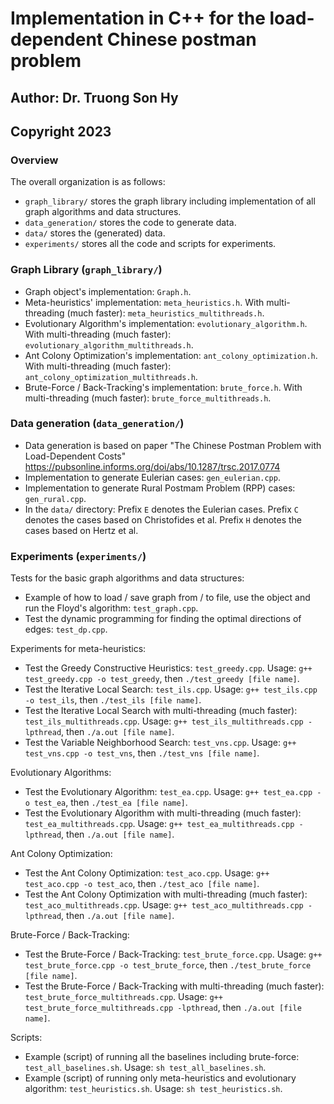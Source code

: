 # Implementation in C++ for the load-dependent Chinese postman problem
## Author: Dr. Truong Son Hy
## Copyright 2023


### Overview

The overall organization is as follows:
* ```graph_library/``` stores the graph library including implementation of all graph algorithms and data structures.
* ```data_generation/``` stores the code to generate data.
* ```data/``` stores the (generated) data.
* ```experiments/``` stores all the code and scripts for experiments.


### Graph Library (```graph_library/```)

* Graph object's implementation: ```Graph.h```.
* Meta-heuristics' implementation: ```meta_heuristics.h```. With multi-threading (much faster): ```meta_heuristics_multithreads.h```.
* Evolutionary Algorithm's implementation: ```evolutionary_algorithm.h```. With multi-threading (much faster): ```evolutionary_algorithm_multithreads.h```.
* Ant Colony Optimization's implementation: ```ant_colony_optimization.h```. With multi-threading (much faster): ```ant_colony_optimization_multithreads.h```.
* Brute-Force / Back-Tracking's implementation: ```brute_force.h```. With multi-threading (much faster): ```brute_force_multithreads.h```.


### Data generation (```data_generation/```)

* Data generation is based on paper "The Chinese Postman Problem with Load-Dependent Costs" https://pubsonline.informs.org/doi/abs/10.1287/trsc.2017.0774
* Implementation to generate Eulerian cases: ```gen_eulerian.cpp```.
* Implementation to generate Rural Postmam Problem (RPP) cases: ```gen_rural.cpp```.
* In the ```data/``` directory: Prefix `E` denotes the Eulerian cases. Prefix `C` denotes the cases based on Christofides et al. Prefix `H` denotes the cases based on Hertz et al.


### Experiments (```experiments/```)

Tests for the basic graph algorithms and data structures:
* Example of how to load / save graph from / to file, use the object and run the Floyd's algorithm: ```test_graph.cpp```.
* Test the dynamic programming for finding the optimal directions of edges: ```test_dp.cpp```.

Experiments for meta-heuristics:
* Test the Greedy Constructive Heuristics: ```test_greedy.cpp```. Usage: ```g++ test_greedy.cpp -o test_greedy```, then ```./test_greedy [file name]```.
* Test the Iterative Local Search: ```test_ils.cpp```. Usage: ```g++ test_ils.cpp -o test_ils```, then ```./test_ils [file name]```.
* Test the Iterative Local Search with multi-threading (much faster): ```test_ils_multithreads.cpp```. Usage: ```g++ test_ils_multithreads.cpp -lpthread```, then ```./a.out [file name]```.
* Test the Variable Neighborhood Search: ```test_vns.cpp```. Usage: ```g++ test_vns.cpp -o test_vns```, then ```./test_vns [file name]```.

Evolutionary Algorithms:
* Test the Evolutionary Algorithm: ```test_ea.cpp```. Usage: ```g++ test_ea.cpp -o test_ea```, then ```./test_ea [file name]```.
* Test the Evolutionary Algorithm with multi-threading (much faster): ```test_ea_multithreads.cpp```. Usage: ```g++ test_ea_multithreads.cpp -lpthread```, then ```./a.out [file name]```.

Ant Colony Optimization:
* Test the Ant Colony Optimization: ```test_aco.cpp```. Usage: ```g++ test_aco.cpp -o test_aco```, then ```./test_aco [file name]```.
* Test the Ant Colony Optimization with multi-threading (much faster): ```test_aco_multithreads.cpp```. Usage: ```g++ test_aco_multithreads.cpp -lpthread```, then ```./a.out [file name]```.

Brute-Force / Back-Tracking:
* Test the Brute-Force / Back-Tracking: ```test_brute_force.cpp```. Usage: ```g++ test_brute_force.cpp -o test_brute_force```, then ```./test_brute_force [file name]```.
* Test the Brute-Force / Back-Tracking with multi-threading (much faster): ```test_brute_force_multithreads.cpp```. Usage: ```g++ test_brute_force_multithreads.cpp -lpthread```, then ```./a.out [file name]```.

Scripts:
* Example (script) of running all the baselines including brute-force: ```test_all_baselines.sh```. Usage: ```sh test_all_baselines.sh```.
* Example (script) of running only meta-heuristics and evolutionary algorithm: ```test_heuristics.sh```. Usage: ```sh test_heuristics.sh```.

